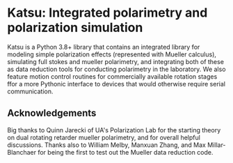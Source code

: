 # Katsu: Integrated polarimetry and polarization simulation

Katsu is a Python 3.8+ library that contains an integrated library for modeling simple polarization effects (represented with Mueller calculus), simulating full stokes and mueller polarimetry, and integrating both of these as data reduction tools for conducting polarimetry in the laboratory. We also feature motion control routines for commercially available rotation stages ffor a more Pythonic interface to devices that would otherwise require serial communication.


## Acknowledgements
Big thanks to Quinn Jarecki of UA's Polarization Lab for the starting theory on dual rotating retarder mueller polarimetry, and for overall helpful discussions. Thanks also to William Melby, Manxuan Zhang, and Max Millar-Blanchaer for being the first to test out the Mueller data reduction code.

